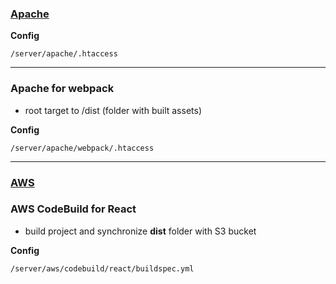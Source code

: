 ### [Apache](https://httpd.apache.org)

**Config**

    /server/apache/.htaccess

---

### Apache for webpack

-   root target to /dist (folder with built assets)

**Config**

    /server/apache/webpack/.htaccess

---

### [AWS](https://aws.amazon.com)

### AWS CodeBuild for React

-   build project and synchronize **dist** folder with S3 bucket

**Config**

    /server/aws/codebuild/react/buildspec.yml
